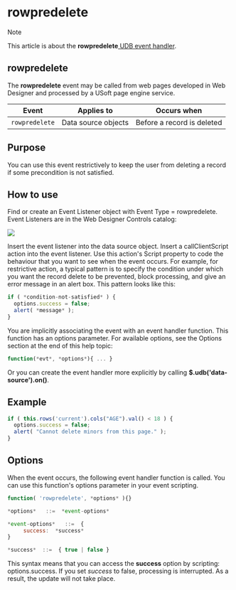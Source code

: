# rowpredelete



> [!NOTE]
> This article is about the **rowpredelete**[ UDB event handler](/docs/Web%20and%20app%20UIs/UDB%20Events).

## **rowpredelete**

The **rowpredelete** event may be called from web pages developed in Web Designer and processed by a USoft page engine service.

|**Event**|**Applies to**|**Occurs when**|
|--------|--------|--------|
|`rowpredelete`|Data source objects|Before a record is deleted|



## Purpose

You can use this event restrictively to keep the user from deleting a record if some precondition is not satisfied.

## How to use

Find or create an Event Listener object with Event Type = rowpredelete. Event Listeners are in the Web Designer Controls catalog:

![](/api/Web%20and%20app%20UIs/UDB%20Events/assets/ff8672be-ff07-426e-ba7e-0ecf37444b63.png)

Insert the event listener into the data source object. Insert a callClientScript action into the event listener. Use this action's Script property to code the behaviour that you want to see when the event occurs. For example, for restrictive action, a typical pattern is to specify the condition under which you want the record delete to be prevented, block processing, and give an error message in an alert box. This pattern looks like this:

```js
if ( *condition-not-satisfied* ) {
  options.success = false;
  alert( *message* );
}
```

You are implicitly associating the event with an event handler function. This function has an options parameter. For available options, see the Options section at the end of this help topic:

```js
function(*evt*, *options*){ ... }
```

Or you can create the event handler more explicitly by calling **$.udb('data-source').on()**.

## Example

```js
if ( this.rows('current').cols("AGE").val() < 18 ) {
  options.success = false;
  alert( "Cannot delete minors from this page." );
}
```

## Options

When the event occurs, the following event handler function is called. You can use this function's options parameter in your event scripting.

```js
function( 'rowpredelete', *options* ){}

*options*   ::=  *event-options*

*event-options*   ::=  {
     success:  *success*
}

*success*  ::=  { true | false }
```

This syntax means that you can access the **success** option by scripting: options.success.
If you set *success* to false, processing is interrupted. As a result, the update will not take place.